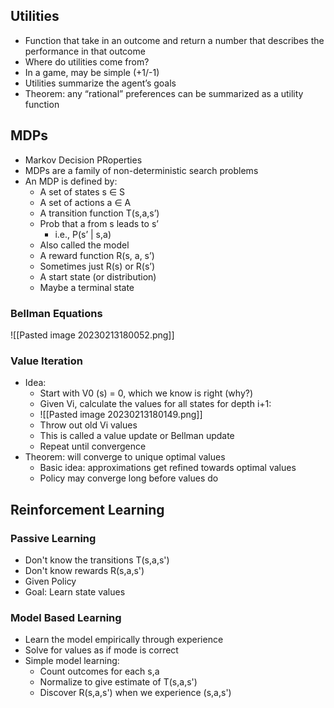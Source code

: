 ## Utilities
 - Function that take in an outcome and return a number that describes the performance in that outcome
 - Where do utilities come from?
 - In a game, may be simple (+1/-1)
 - Utilities summarize the agent’s goals
 - Theorem: any “rational” preferences can be
summarized as a utility function

## MDPs
 - Markov Decision PRoperties
 -  MDPs are a family of non-deterministic search problems
 - An MDP is defined by:
	 - A set of states s ∈ S
	 - A set of actions a ∈ A
	 - A transition function T(s,a,s’)
	 - Prob that a from s leads to s’
		 - i.e., P(s’ | s,a)
	 - Also called the model
	 - A reward function R(s, a, s’)
	 - Sometimes just R(s) or R(s’)
	 - A start state (or distribution)
	 - Maybe a terminal state

### Bellman Equations
![[Pasted image 20230213180052.png]]

### Value Iteration
 - Idea:
	 - Start with V0 (s) = 0, which we know is right (why?)
	 - Given Vi, calculate the values for all states for depth i+1:
	 - ![[Pasted image 20230213180149.png]]
	 - Throw out old Vi values
	 - This is called a value update or Bellman update
	 - Repeat until convergence
 - Theorem: will converge to unique optimal values
	 - Basic idea: approximations get refined towards optimal values
	 - Policy may converge long before values do

## Reinforcement Learning

### Passive Learning
 - Don't know the transitions T(s,a,s')
 - Don't know rewards R(s,a,s')
 - Given Policy 
 - Goal: Learn state values
 
### Model Based Learning
 - Learn the model empirically through experience
 - Solve for values as if mode is correct
 - Simple model learning:
	 - Count outcomes for each s,a
	 - Normalize to give estimate of T(s,a,s')
	 - Discover R(s,a,s') when we experience (s,a,s')